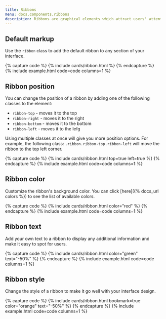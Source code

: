 ```yaml
---
title: Ribbons
menu: docs.components.ribbons
description: Ribbons are graphical elements which attract users' attention to a given element of an interface and make it stand out. 
---
```



## Default markup

Use the `ribbon` class to add the default ribbon to any section of your interface.   

{% capture code %}
{% include cards/ribbon.html %}
{% endcapture %}
{% include example.html code=code columns=1 %}


## Ribbon position

You can change the position of a ribbon by adding one of the following classes to the element:

- `ribbon-top` - moves it to the top
- `ribbon-right` - moves it to the right
- `ribbon-bottom` - moves it to the bottom
- `ribbon-left` - moves it to the lefg

Using multiple classes at once will give you more position options. For example, the following class: `.ribbon.ribbon-top.ribbon-left` will move the ribbon to the top left corner.

{% capture code %}
{% include cards/ribbon.html top=true left=true %}
{% endcapture %}
{% include example.html code=code columns=1 %}


## Ribbon color

Customize the ribbon's background color. You can click [here]({% docs_url colors %}) to see the list of available colors.

{% capture code %}
{% include cards/ribbon.html color="red" %}
{% endcapture %}
{% include example.html code=code columns=1 %}


## Ribbon text

Add your own text to a ribbon to display any additional information and make it easy to spot for users.

{% capture code %}
{% include cards/ribbon.html color="green" text="-50%" %}
{% endcapture %}
{% include example.html code=code columns=1 %}


## Ribbon style

Change the style of a ribbon to make it go well with your interface design. 

{% capture code %}
{% include cards/ribbon.html bookmark=true color="orange" text="-50%" %}
{% endcapture %}
{% include example.html code=code columns=1 %}
